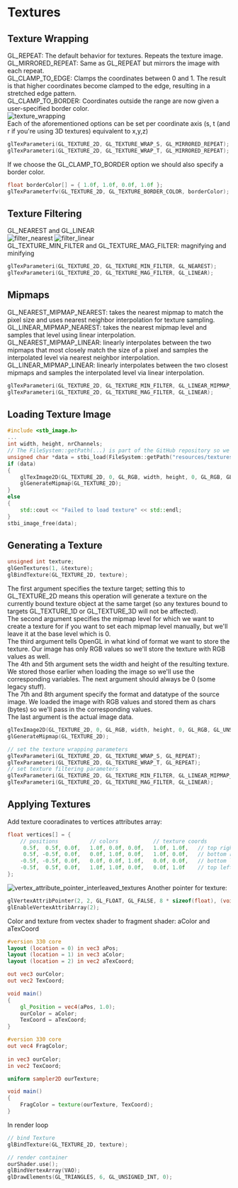 ﻿# Textures
## Texture Wrapping
GL_REPEAT: The default behavior for textures. Repeats the texture image.  
GL_MIRRORED_REPEAT: Same as GL_REPEAT but mirrors the image with each repeat.  
GL_CLAMP_TO_EDGE: Clamps the coordinates between 0 and 1. The result is that higher coordinates become clamped to the edge, resulting in a stretched edge pattern.  
GL_CLAMP_TO_BORDER: Coordinates outside the range are now given a user-specified border color.  
![texture_wrapping](https://user-images.githubusercontent.com/98029669/213064803-2d80fc76-6c0d-4e2c-a701-cc8a9a244abc.png)  
Each of the aforementioned options can be set per coordinate axis (s, t (and r if you're using 3D textures) equivalent to x,y,z) 
```C++
glTexParameteri(GL_TEXTURE_2D, GL_TEXTURE_WRAP_S, GL_MIRRORED_REPEAT);
glTexParameteri(GL_TEXTURE_2D, GL_TEXTURE_WRAP_T, GL_MIRRORED_REPEAT);
```
If we choose the GL_CLAMP_TO_BORDER option we should also specify a border color. 
```C++
float borderColor[] = { 1.0f, 1.0f, 0.0f, 1.0f };
glTexParameterfv(GL_TEXTURE_2D, GL_TEXTURE_BORDER_COLOR, borderColor);
```
## Texture Filtering
GL_NEAREST and GL_LINEAR  
![filter_nearest](https://user-images.githubusercontent.com/98029669/213066755-81b743db-f3f1-4574-b32c-f3423d380dc3.png)
![filter_linear](https://user-images.githubusercontent.com/98029669/213066838-09c14354-9366-480e-81ff-6ad53e416dc3.png)  
GL_TEXTURE_MIN_FILTER and GL_TEXTURE_MAG_FILTER: magnifying and minifying 
```C++
glTexParameteri(GL_TEXTURE_2D, GL_TEXTURE_MIN_FILTER, GL_NEAREST);
glTexParameteri(GL_TEXTURE_2D, GL_TEXTURE_MAG_FILTER, GL_LINEAR);
```
## Mipmaps  
GL_NEAREST_MIPMAP_NEAREST: takes the nearest mipmap to match the pixel size and uses nearest neighbor interpolation for texture sampling.  
GL_LINEAR_MIPMAP_NEAREST: takes the nearest mipmap level and samples that level using linear interpolation.  
GL_NEAREST_MIPMAP_LINEAR: linearly interpolates between the two mipmaps that most closely match the size of a pixel and samples the interpolated level via nearest neighbor interpolation.  
GL_LINEAR_MIPMAP_LINEAR: linearly interpolates between the two closest mipmaps and samples the interpolated level via linear interpolation.  
```C++
glTexParameteri(GL_TEXTURE_2D, GL_TEXTURE_MIN_FILTER, GL_LINEAR_MIPMAP_LINEAR);
glTexParameteri(GL_TEXTURE_2D, GL_TEXTURE_MAG_FILTER, GL_LINEAR);
```
## Loading Texture Image
```C++
#include <stb_image.h>
...
int width, height, nrChannels;
// The FileSystem::getPath(...) is part of the GitHub repository so we can find files on any IDE/platform; replace it with your own image path.
unsigned char *data = stbi_load(FileSystem::getPath("resources/textures/container.jpg").c_str(), &width, &height, &nrChannels, 0);
if (data)
{
    glTexImage2D(GL_TEXTURE_2D, 0, GL_RGB, width, height, 0, GL_RGB, GL_UNSIGNED_BYTE, data);
    glGenerateMipmap(GL_TEXTURE_2D);
}
else
{
    std::cout << "Failed to load texture" << std::endl;
}
stbi_image_free(data);
```
## Generating a Texture
```C++
unsigned int texture;
glGenTextures(1, &texture);  
glBindTexture(GL_TEXTURE_2D, texture);
```
The first argument specifies the texture target; setting this to GL_TEXTURE_2D means this operation will generate a texture on the currently bound texture object at the same target (so any textures bound to targets GL_TEXTURE_1D or GL_TEXTURE_3D will not be affected).  
The second argument specifies the mipmap level for which we want to create a texture for if you want to set each mipmap level manually, but we'll leave it at the base level which is 0.  
The third argument tells OpenGL in what kind of format we want to store the texture. Our image has only RGB values so we'll store the texture with RGB values as well.  
The 4th and 5th argument sets the width and height of the resulting texture. We stored those earlier when loading the image so we'll use the corresponding variables.
The next argument should always be 0 (some legacy stuff).  
The 7th and 8th argument specify the format and datatype of the source image. We loaded the image with RGB values and stored them as chars (bytes) so we'll pass in the corresponding values.  
The last argument is the actual image data.  
```C++
glTexImage2D(GL_TEXTURE_2D, 0, GL_RGB, width, height, 0, GL_RGB, GL_UNSIGNED_BYTE, data);
glGenerateMipmap(GL_TEXTURE_2D);
```
```C++
// set the texture wrapping parameters
glTexParameteri(GL_TEXTURE_2D, GL_TEXTURE_WRAP_S, GL_REPEAT);
glTexParameteri(GL_TEXTURE_2D, GL_TEXTURE_WRAP_T, GL_REPEAT);
// set texture filtering parameters
glTexParameteri(GL_TEXTURE_2D, GL_TEXTURE_MIN_FILTER, GL_LINEAR_MIPMAP_LINEAR);
glTexParameteri(GL_TEXTURE_2D, GL_TEXTURE_MAG_FILTER, GL_LINEAR);
```
## Applying Textures
Add texture cooradinates to vertices attributes array:
```C++
float vertices[] = {
    // positions          // colors           // texture coords
     0.5f,  0.5f, 0.0f,   1.0f, 0.0f, 0.0f,   1.0f, 1.0f,   // top right
     0.5f, -0.5f, 0.0f,   0.0f, 1.0f, 0.0f,   1.0f, 0.0f,   // bottom right
    -0.5f, -0.5f, 0.0f,   0.0f, 0.0f, 1.0f,   0.0f, 0.0f,   // bottom left
    -0.5f,  0.5f, 0.0f,   1.0f, 1.0f, 0.0f,   0.0f, 1.0f    // top left 
};
```
![vertex_attribute_pointer_interleaved_textures](https://user-images.githubusercontent.com/98029669/213072258-2382b6d9-f3bb-42e1-8b72-21b910a9fade.png)
Another pointer for texture:
```C++
glVertexAttribPointer(2, 2, GL_FLOAT, GL_FALSE, 8 * sizeof(float), (void*)(6 * sizeof(float)));
glEnableVertexAttribArray(2);
```
Color and texture from vectex shader to fragment shader: aColor and aTexCoord
```GLSL
#version 330 core
layout (location = 0) in vec3 aPos;
layout (location = 1) in vec3 aColor;
layout (location = 2) in vec2 aTexCoord;

out vec3 ourColor;
out vec2 TexCoord;

void main()
{
    gl_Position = vec4(aPos, 1.0);
    ourColor = aColor;
    TexCoord = aTexCoord;
}
```
```GLSL
#version 330 core
out vec4 FragColor;
  
in vec3 ourColor;
in vec2 TexCoord;

uniform sampler2D ourTexture;

void main()
{
    FragColor = texture(ourTexture, TexCoord);
}
```
In render loop
```C++
// bind Texture
glBindTexture(GL_TEXTURE_2D, texture);

// render container
ourShader.use();
glBindVertexArray(VAO);
glDrawElements(GL_TRIANGLES, 6, GL_UNSIGNED_INT, 0);
```
